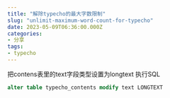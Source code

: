 ```yaml
---
title: "解除typecho的最大字数限制"
slug: "unlimit-maximum-word-count-for-typecho"
date: 2023-05-09T06:36:00.000Z
categories:
- 分享
tags:
- typecho
---
```


把contens表里的text字段类型设置为longtext
执行SQL
```sql
alter table typecho_contents modify text LONGTEXT
```
